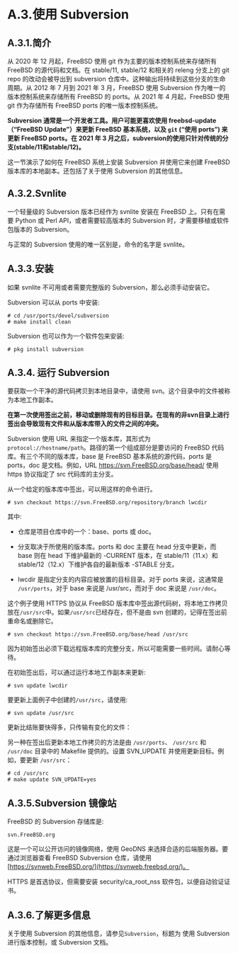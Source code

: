 # A.3.使用 Subversion

## A.3.1.简介

从 2020 年 12 月起，FreeBSD 使用 git 作为主要的版本控制系统来存储所有 FreeBSD 的源代码和文档。在 stable/11, stable/12 和相关的 releng 分支上的 git repo 的改动会被导出到 subversion 仓库中。这种输出将持续到这些分支的生命周期。从 2012 年 7 月到 2021 年 3 月，FreeBSD 使用 Subversion 作为唯一的版本控制系统来存储所有 FreeBSD 的 ports。从 2021 年 4 月起，FreeBSD 使用 git 作为存储所有 FreeBSD ports  的唯一版本控制系统。

**Subversion 通常是一个开发者工具。用户可能更喜欢使用 freebsd-update（“FreeBSD Update”）来更新 FreeBSD 基本系统，以及 `git` (“使用 ports”) 来更新 FreeBSD ports。在 2021 年 3 月之后，subversion的使用只针对传统的分支(stable/11和stable/12)。**

这一节演示了如何在 FreeBSD 系统上安装 Subversion 并使用它来创建 FreeBSD 版本库的本地副本。还包括了关于使用 Subversion 的其他信息。

## A.3.2.Svnlite

一个轻量级的 Subversion 版本已经作为 svnlite 安装在 FreeBSD 上。只有在需要 Python 或 Perl API，或者需要较高版本的 Subversion 时，才需要移植或软件包版本的 Subversion。

与正常的 Subversion 使用的唯一区别是，命令的名字是 svnlite。

## A.3.3.安装

如果 svnlite 不可用或者需要完整版的 Subversion，那么必须手动安装它。

Subversion 可以从 ports  中安装:

```
# cd /usr/ports/devel/subversion
# make install clean
```

Subversion 也可以作为一个软件包来安装:

```
# pkg install subversion
```

## A.3.4. 运行 Subversion

要获取一个干净的源代码拷贝到本地目录中，请使用 svn。这个目录中的文件被称为本地工作副本。

**在第一次使用签出之前，移动或删除现有的目标目录。在现有的非svn目录上进行签出会导致现有文件和从版本库带入的文件之间的冲突。**

Subversion 使用 URL 来指定一个版本库，其形式为`protocol://hostname/path`。路径的第一个组成部分是要访问的 FreeBSD 代码库。有三个不同的版本库，base 是 FreeBSD 基本系统的源代码，ports 是 ports，doc 是文档。例如，URL https://svn.FreeBSD.org/base/head/ 使用 https 协议指定了 src 代码库的主分支。

从一个给定的版本库中签出，可以用这样的命令进行。

```
# svn checkout https://svn.FreeBSD.org/repository/branch lwcdir
```

其中:

- 仓库是项目仓库中的一个：base、ports 或 doc。

- 分支取决于所使用的版本库。ports 和 doc 主要在 head 分支中更新，而 base 则在 head 下维护最新的 -CURRENT 版本，在 stable/11（11.x）和 stable/12（12.x）下维护各自的最新版本 -STABLE 分支。

- lwcdir 是指定分支的内容应被放置的目标目录。对于 ports 来说，这通常是 `/usr/ports`，对于 base 来说是 /usr/src，而对于 doc 来说是 `/usr/doc`。

这个例子使用 HTTPS 协议从 FreeBSD 版本库中签出源代码树，将本地工作拷贝放在`/usr/src`中。如果`/usr/src`已经存在，但不是由 svn 创建的，记得在签出前重命名或删除它。

`# svn checkout https://svn.FreeBSD.org/base/head /usr/src`

因为初始签出必须下载远程版本库的完整分支，所以可能需要一些时间。请耐心等待。

在初始签出后，可以通过运行本地工作副本来更新:

```
# svn update lwcdir
```

要更新上面例子中创建的`/usr/src`，请使用:

```
# svn update /usr/src
```

更新比结账要快得多，只传输有变化的文件：

另一种在签出后更新本地工作拷贝的方法是由 `/usr/ports`、 `/usr/src` 和 `/usr/doc` 目录中的 Makefile 提供的。设置 SVN_UPDATE 并使用更新目标。例如，要更新 `/usr/src`：

```
# cd /usr/src
# make update SVN_UPDATE=yes
```

## A.3.5.Subversion 镜像站

FreeBSD 的 Subversion 存储库是:

```
svn.FreeBSD.org
```

这是一个可以公开访问的镜像网络，使用 GeoDNS 来选择合适的后端服务器。要通过浏览器查看 FreeBSD Subversion 仓库，请使用 [https://svnweb.FreeBSD.org/](https://svnweb.freebsd.org/)。

HTTPS 是首选协议，但需要安装 security/ca_root_nss 软件包，以便自动验证证书。

## A.3.6.了解更多信息 

关于使用 Subversion 的其他信息，请参见`Subversion`，标题为 使用 Subversion 进行版本控制，或 Subversion 文档。

